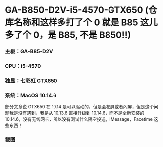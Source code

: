 # GA-B850-D2V-i5-4570-GTX650 (仓库名称和这样多打了个 0 就是 B85 这儿多了个 0，是 B85, 不是 B850!!)
### 主板：GA-B85-D2V
### CPU：i5-4570
### 独显：七彩虹 GTX650
### 系统：MacOS 10.14.6
  部分文章说 GTX650 在 10.14 是可以驱动的，但是会花屏或者闪屏，但是这个问题我是没有遇到，我是从 10.13.6 直接升级到 10.14.6，而不是全新安装的 10.14.6，没有无线网卡，所以没有测试什么隔空投送，iMessage，Facetime 这些东西！

### 截图
